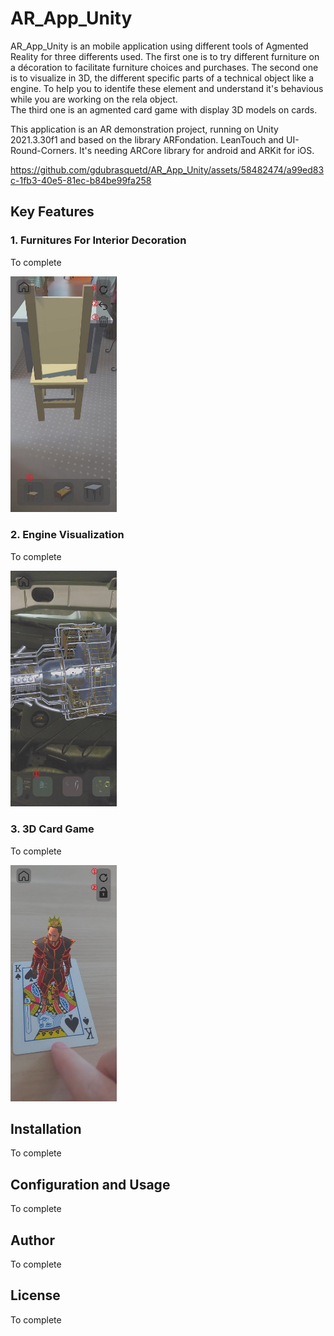 # AR_App_Unity

AR_App_Unity is an mobile application using different tools of Agmented Reality for three differents used. 
The first one is to try different furniture on a décoration to facilitate furniture choices and purchases.
The second one is to visualize in 3D, the different specific parts of a technical object like a engine. To help you to identife these element and understand it's behavious while you are working on the rela object.  
The third one is an agmented card game with display 3D models on cards.

This application is an AR demonstration project, running on Unity 2021.3.30f1 and based on the library ARFondation. LeanTouch and UI-Round-Corners.
It's needing ARCore library for android and ARKit for iOS.



https://github.com/gdubrasquetd/AR_App_Unity/assets/58482474/a99ed83c-1fb3-40e5-81ec-b84be99fa258


## Key Features

### 1. Furnitures For Interior Decoration

To complete

<img src="https://github.com/gdubrasquetd/AR_App_Unity/blob/main/FurnitureImage.jpg" width="170"/>


### 2. Engine Visualization

To complete

<img src="https://github.com/gdubrasquetd/AR_App_Unity/blob/main/EngineImage.jpg" width="170"/>

### 3. 3D Card Game

To complete

<img src="https://github.com/gdubrasquetd/AR_App_Unity/blob/main/CardImage.jpg" width="170"/>

## Installation

To complete

## Configuration and Usage

To complete

## Author

To complete

## License

To complete
